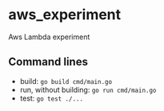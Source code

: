 # aws_experiment
Aws Lambda experiment

## Command lines
- build: `go build cmd/main.go`
- run, without building: `go run cmd/main.go`
- test: `go test ./...`